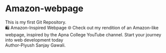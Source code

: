 # Amazon-webpage
This is my first Git Repository.
<BR>
🛍️ Amazon-Inspired Webpage 🌐 Check out my rendition of an Amazon-like webpage, inspired by the Apna College YouTube channel. Start your journey into web development today
<BR>
Author-Piyush Sanjay Gawali.

